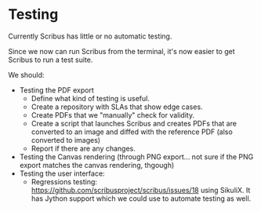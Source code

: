 # Testing

Currently Scribus has little or no automatic testing.

Since we now can run Scribus from the terminal, it's now easier to get Scribus to run a test suite.

We should:
- Testing the PDF export
  - Define what kind of testing is useful.
  - Create a repository with SLAs that show edge cases.
  - Create PDFs that we "manually" check for validity.
  - Create a script that launches Scribus and creates PDFs that are converted to an image and diffed with the reference PDF (also converted to images)
  - Report if there are any changes.
- Testing the Canvas rendering (through PNG export... not sure if the PNG export matches the canvas rendering, thgough)
- Testing the user interface:
  - Regressions testing: https://github.com/scribusproject/scribus/issues/18 using SikuliX. It has Jython support which we could use to automate testing as well. 
